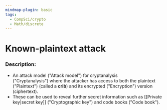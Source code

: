 ```yaml
---
mindmap-plugin: basic
tags:
  - CompSci/crypto
  - Math/discrete
---
```

# Known-plaintext attack
### Description:
- An attack model ("Attack model") for cryptanalysis ("Cryptanalysis") where the attacker has access to both the plaintext ("Plaintext") (called a **crib**) and its encrypted ("Encryption") version (ciphertext). 
- These can be used to reveal further secret information such as [[Private key|secret key]] ("Cryptographic key") and code books ("Code book").